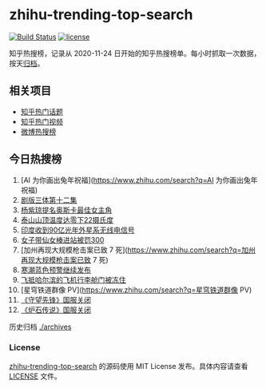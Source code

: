 # zhihu-trending-top-search

[![Build Status](https://github.com/justjavac/zhihu-trending-top-search/workflows/ci/badge.svg?branch=main)](https://github.com/justjavac/zhihu-trending-top-search/actions)
[![license](https://img.shields.io/github/license/justjavac/zhihu-trending-top-search)](https://github.com/justjavac/zhihu-trending-top-search/blob/main/LICENSE)

知乎热搜榜，记录从 2020-11-24
日开始的知乎热搜榜单。每小时抓取一次数据，按天[归档](./archives)。

## 相关项目

- [知乎热门话题](https://github.com/justjavac/zhihu-trending-hot-questions)
- [知乎热门视频](https://github.com/justjavac/zhihu-trending-hot-video)
- [微博热搜榜](https://github.com/justjavac/weibo-trending-hot-search)

## 今日热搜榜

<!-- BEGIN -->
<!-- 最后更新时间 Wed Jan 25 2023 21:13:18 GMT+0800 (China Standard Time) -->

1. [AI 为你画出兔年祝福](https://www.zhihu.com/search?q=AI 为你画出兔年祝福)
1. [剧版三体第十二集](https://www.zhihu.com/search?q=剧版三体第十二集)
1. [杨紫琼提名奥斯卡最佳女主角](https://www.zhihu.com/search?q=杨紫琼提名奥斯卡最佳女主角)
1. [泰山山顶温度达零下22摄氏度](https://www.zhihu.com/search?q=泰山山顶温度达零下22摄氏度)
1. [印度收到90亿光年外星系无线电信号](https://www.zhihu.com/search?q=印度收到90亿光年外星系无线电信号)
1. [女子带仙女棒进站被罚300](https://www.zhihu.com/search?q=女子带仙女棒进站被罚300)
1. [加州再现大规模枪击案已致 7
   死](https://www.zhihu.com/search?q=加州再现大规模枪击案已致 7 死)
1. [寒潮蓝色预警继续发布](https://www.zhihu.com/search?q=寒潮蓝色预警继续发布)
1. [飞抵哈尔滨的飞机行李舱门被冻住](https://www.zhihu.com/search?q=飞抵哈尔滨的飞机行李舱门被冻住)
1. [星穹铁道群像 PV](https://www.zhihu.com/search?q=星穹铁道群像 PV)
1. [《守望先锋》国服关闭](https://www.zhihu.com/search?q=《守望先锋》国服关闭)
1. [《炉石传说》国服关闭](https://www.zhihu.com/search?q=《炉石传说》国服关闭)

<!-- END -->

历史归档 [./archives](./archives)

### License

[zhihu-trending-top-search](https://github.com/justjavac/zhihu-trending-top-search)
的源码使用 MIT License 发布。具体内容请查看 [LICENSE](./LICENSE) 文件。

